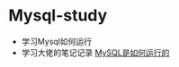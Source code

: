 # Mysql-study
- 学习Mysql如何运行
- 学习大佬的笔记记录
[MySQL是如何运行的](<https://juejin.im/book/5bffcbc9f265da614b11b731>)
